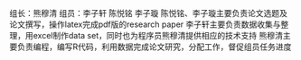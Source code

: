组长：熊穆清  组员：李子轩 陈悦铭 李子璇
陈悦铭、李子璇主要负责论文选题及论文撰写，操作latex完成pdf版的research paper
李子轩主要负责数据收集与整理，用excel制作data set，同时也为程序员熊穆清提供相应的技术支持
熊穆清主要负责编程，编写R代码，利用数据完成论文研究，分配工作，督促组员任务进度

